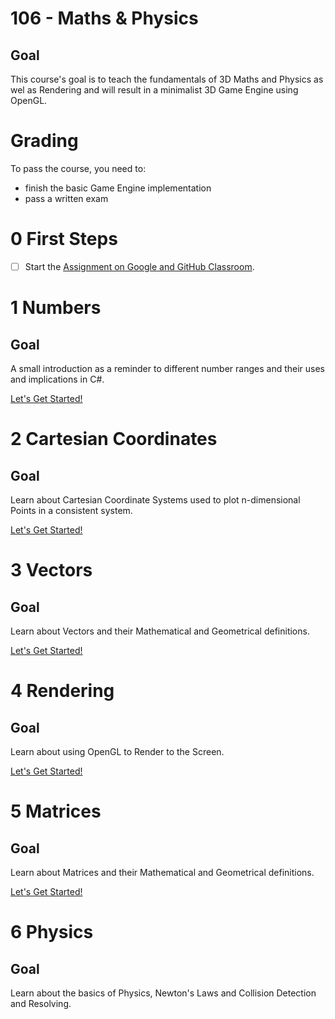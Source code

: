 # 106 - Maths & Physics

## Goal

This course's goal is to teach the fundamentals of 3D Maths and Physics as wel as Rendering and will result in a minimalist 3D Game Engine using OpenGL.


# Grading
To pass the course, you need to:
- finish the basic Game Engine implementation
- pass a written exam

# 0 First Steps
- [ ] Start the [Assignment on Google and GitHub Classroom](https://gist.github.com/marczaku/3b1853ee30575093b106ecc480d563b2).

# 1 Numbers
## Goal
A small introduction as a reminder to different number ranges and their uses and implications in C#.

[Let's Get Started!](1-numbers)

# 2 Cartesian Coordinates
## Goal
Learn about Cartesian Coordinate Systems used to plot n-dimensional Points in a consistent system.

[Let's Get Started!](2-cartesian-coordinates)

# 3 Vectors
## Goal
Learn about Vectors and their Mathematical and Geometrical definitions.

[Let's Get Started!](3-vectors)

# 4 Rendering
## Goal
Learn about using OpenGL to Render to the Screen.

[Let's Get Started!](4-rendering)

# 5 Matrices
## Goal
Learn about Matrices and their Mathematical and Geometrical definitions.

[Let's Get Started!](5-matrices)

# 6 Physics
## Goal
Learn about the basics of Physics, Newton's Laws and Collision Detection and Resolving.
